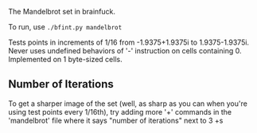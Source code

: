 The Mandelbrot set in brainfuck.

To run, use `./bfint.py mandelbrot`

Tests points in increments of 1/16 from -1.9375+1.9375i to 1.9375-1.9375i.
Never uses undefined behaviors of '-' instruction on cells containing 0.
Implemented on 1 byte-sized cells.

Number of Iterations
--------------------
To get a sharper image of the set (well, as sharp as you can when you're using 
test points every 1/16th), try adding more '+' commands in the 'mandelbrot'
file where it says "number of iterations" next to 3 +s

